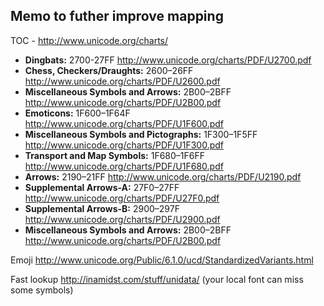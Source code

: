 Memo to futher improve mapping
------------------------------

TOC - http://www.unicode.org/charts/

- **Dingbats:** 2700-27FF http://www.unicode.org/charts/PDF/U2700.pdf
- **Chess, Checkers/Draughts:** 2600–26FF http://www.unicode.org/charts/PDF/U2600.pdf
- **Miscellaneous Symbols and Arrows:** 2B00–2BFF http://www.unicode.org/charts/PDF/U2B00.pdf
- **Emoticons:** 1F600–1F64F http://www.unicode.org/charts/PDF/U1F600.pdf
- **Miscellaneous Symbols and Pictographs:** 1F300–1F5FF http://www.unicode.org/charts/PDF/U1F300.pdf
- **Transport and Map Symbols:** 1F680–1F6FF http://www.unicode.org/charts/PDF/U1F680.pdf
- **Arrows:** 2190–21FF http://www.unicode.org/charts/PDF/U2190.pdf
- **Supplemental Arrows-A:** 27F0–27FF http://www.unicode.org/charts/PDF/U27F0.pdf
- **Supplemental Arrows-B:** 2900–297F http://www.unicode.org/charts/PDF/U2900.pdf
- **Miscellaneous Symbols and Arrows:** 2B00–2BFF http://www.unicode.org/charts/PDF/U2B00.pdf

Emoji http://www.unicode.org/Public/6.1.0/ucd/StandardizedVariants.html

Fast lookup http://inamidst.com/stuff/unidata/ (your local font can miss some symbols)